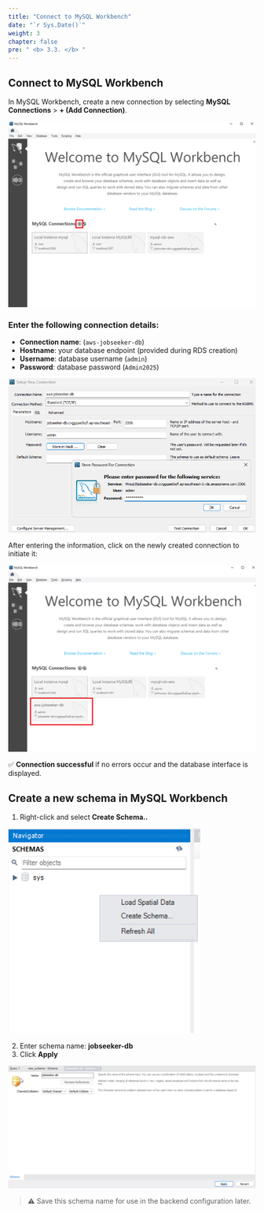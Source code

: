 ```yaml
---
title: "Connect to MySQL Workbench"
date: "`r Sys.Date()`"
weight: 3
chapter: false
pre: " <b> 3.3. </b> "
---
```


## Connect to MySQL Workbench

In MySQL Workbench, create a new connection by selecting **MySQL Connections** > **+ (Add Connection)**.

![alt text](image.png)

### Enter the following connection details:

- **Connection name**: (`aws-jobseeker-db`)
- **Hostname**: your database endpoint (provided during RDS creation)
- **Username**: database username (`admin`)
- **Password**: database password (`Admin2025`)

![alt text](image-2.png)

After entering the information, click on the newly created connection to initiate it:

![alt text](<image (2).png>)

✅ **Connection successful** if no errors occur and the database interface is displayed.

## Create a new schema in MySQL Workbench

1. Right-click and select **Create Schema..**

![alt text](image-1.png)

2. Enter schema name: **jobseeker-db**
3. Click **Apply**

![alt text](image-3.png)

> ⚠️ Save this schema name for use in the backend configuration later.

